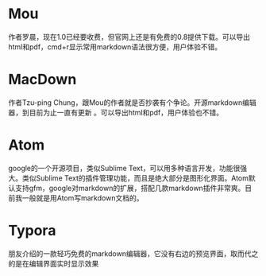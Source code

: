 
# Mou

作者罗晨，现在1.0已经要收费，但官网上还是有免费的0.8提供下载。可以导出html和pdf，cmd+r显示常用markdown语法很方便，用户体验不错。


# MacDown

作者Tzu-ping Chung，跟Mou的作者就是否抄袭有个争论。开源markdown编辑器，到目前为止一直有更新
。可以导出html和pdf，用户体验也不错。

# Atom

google的一个开源项目，类似Sublime Text，可以用多种语言开发，功能很强大。类似Sublime Text的插件管理功能，而且是绝大部分是图形化界面。Atom默认支持gfm，google对markdown的扩展，搭配几款markdown插件非常爽。目前我一般就是用Atom写markdown文档的。

# Typora

朋友介绍的一款轻巧免费的markdown编辑器，它没有右边的预览界面，取而代之的是在编辑界面实时显示效果
